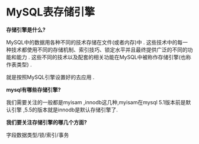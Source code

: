 # MySQL表存储引擎

**存储引擎是什么?**

MySQL中的数据用各种不同的技术存储在文件\(或者内存\)中 . 这些技术中的每一种技术都使用不同的存储机制、索引技巧、锁定水平并且最终提供广泛的不同的功能和能力 . 这些不同的技术以及配套的相关功能在MySQL中被称作存储引擎\(也称作表类型\) . 

就是按照MySQL引擎设置好的去应用 . 

**mysql有哪些存储引擎?**

我们需要关注的一般都是myisam ,innodb这几种,myisam在mysql 5.1版本前是默认引擎 ,5.5的版本就是innodb是默认存储引擎了. 

**我们要关注存储引擎的哪几个方面?**

字段数据类型/锁/索引/事务







